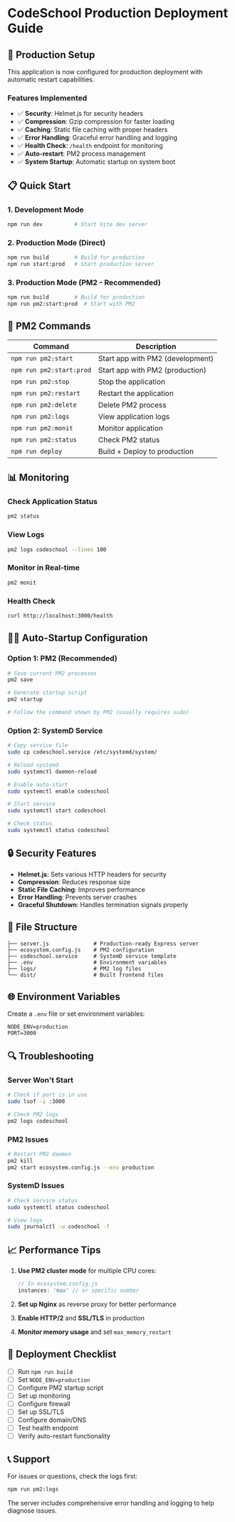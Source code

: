 # CodeSchool Production Deployment Guide

## 🚀 Production Setup

This application is now configured for production deployment with automatic restart capabilities.

### Features Implemented

- ✅ **Security**: Helmet.js for security headers
- ✅ **Compression**: Gzip compression for faster loading
- ✅ **Caching**: Static file caching with proper headers
- ✅ **Error Handling**: Graceful error handling and logging
- ✅ **Health Check**: `/health` endpoint for monitoring
- ✅ **Auto-restart**: PM2 process management
- ✅ **System Startup**: Automatic startup on system boot

## 📋 Quick Start

### 1. Development Mode
```bash
npm run dev          # Start Vite dev server
```

### 2. Production Mode (Direct)
```bash
npm run build        # Build for production
npm run start:prod   # Start production server
```

### 3. Production Mode (PM2 - Recommended)
```bash
npm run build        # Build for production
npm run pm2:start:prod  # Start with PM2
```

## 🔧 PM2 Commands

| Command | Description |
|---------|-------------|
| `npm run pm2:start` | Start app with PM2 (development) |
| `npm run pm2:start:prod` | Start app with PM2 (production) |
| `npm run pm2:stop` | Stop the application |
| `npm run pm2:restart` | Restart the application |
| `npm run pm2:delete` | Delete PM2 process |
| `npm run pm2:logs` | View application logs |
| `npm run pm2:monit` | Monitor application |
| `npm run pm2:status` | Check PM2 status |
| `npm run deploy` | Build + Deploy to production |

## 📊 Monitoring

### Check Application Status
```bash
pm2 status
```

### View Logs
```bash
pm2 logs codeschool --lines 100
```

### Monitor in Real-time
```bash
pm2 monit
```

### Health Check
```bash
curl http://localhost:3000/health
```

## 🏃‍♂️ Auto-Startup Configuration

### Option 1: PM2 (Recommended)
```bash
# Save current PM2 processes
pm2 save

# Generate startup script
pm2 startup

# Follow the command shown by PM2 (usually requires sudo)
```

### Option 2: SystemD Service
```bash
# Copy service file
sudo cp codeschool.service /etc/systemd/system/

# Reload systemd
sudo systemctl daemon-reload

# Enable auto-start
sudo systemctl enable codeschool

# Start service
sudo systemctl start codeschool

# Check status
sudo systemctl status codeschool
```

## 🔒 Security Features

- **Helmet.js**: Sets various HTTP headers for security
- **Compression**: Reduces response size
- **Static File Caching**: Improves performance
- **Error Handling**: Prevents server crashes
- **Graceful Shutdown**: Handles termination signals properly

## 📁 File Structure

```
├── server.js              # Production-ready Express server
├── ecosystem.config.js    # PM2 configuration
├── codeschool.service     # SystemD service template
├── .env                   # Environment variables
├── logs/                  # PM2 log files
└── dist/                  # Built frontend files
```

## 🌐 Environment Variables

Create a `.env` file or set environment variables:

```env
NODE_ENV=production
PORT=3000
```

## 🔍 Troubleshooting

### Server Won't Start
```bash
# Check if port is in use
sudo lsof -i :3000

# Check PM2 logs
pm2 logs codeschool
```

### PM2 Issues
```bash
# Restart PM2 daemon
pm2 kill
pm2 start ecosystem.config.js --env production
```

### SystemD Issues
```bash
# Check service status
sudo systemctl status codeschool

# View logs
sudo journalctl -u codeschool -f
```

## 📈 Performance Tips

1. **Use PM2 cluster mode** for multiple CPU cores:
   ```javascript
   // In ecosystem.config.js
   instances: 'max' // or specific number
   ```

2. **Set up Nginx** as reverse proxy for better performance

3. **Enable HTTP/2** and **SSL/TLS** in production

4. **Monitor memory usage** and set `max_memory_restart`

## 🚀 Deployment Checklist

- [ ] Run `npm run build`
- [ ] Set `NODE_ENV=production`
- [ ] Configure PM2 startup script
- [ ] Set up monitoring
- [ ] Configure firewall
- [ ] Set up SSL/TLS
- [ ] Configure domain/DNS
- [ ] Test health endpoint
- [ ] Verify auto-restart functionality

## 📞 Support

For issues or questions, check the logs first:
```bash
npm run pm2:logs
```

The server includes comprehensive error handling and logging to help diagnose issues.